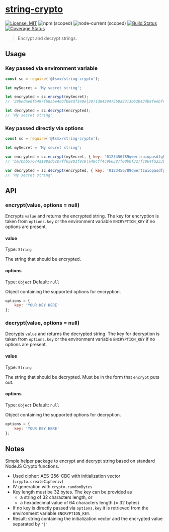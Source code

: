 # [**string-crypto**](https://github.com/tsmx/string-crypto)

[![License: MIT](https://img.shields.io/badge/License-MIT-blue.svg)](https://opensource.org/licenses/MIT)
![npm (scoped)](https://img.shields.io/npm/v/@tsmx/string-crypto)
![node-current (scoped)](https://img.shields.io/node/v/@tsmx/string-crypto)
[![Build Status](https://travis-ci.com/tsmx/string-crypto.svg?branch=master)](https://travis-ci.org/tsmx/string-crypto)
[![Coverage Status](https://coveralls.io/repos/github/tsmx/string-crypto/badge.svg?branch=master)](https://coveralls.io/github/tsmx/string-crypto?branch=master)

> Encrypt and decrypt strings.

## Usage

### Key passed via environment variable

```js
const sc = require('@tsmx/string-crypto');

let mySecret = 'My secret string';

let encrypted = sc.encrypt(mySecret);
// '28bedae6f6497f68abe403fb88df340e|2071d6458475b8a9313062b434b8feebf67d97d067b510b64133b511ccec313c'

let decrypted = sc.decrypt(encrypted); 
// 'My secret string'

```

### Key passed directly via options

```js
const sc = require('@tsmx/string-crypto');

let mySecret = 'My secret string';

var encrypted = sc.encrypt(mySecret, { key: '0123456789qwertzuiopasdfghjklyxc' });
// 'ba7bbb57674a198ad6cb7ff65801f9c9|a49cff4c966387f00b0f327fc864fa233b551c62f570f80c63d405c6e3161b3d'

var decrypted = sc.decrypt(encrypted, { key: '0123456789qwertzuiopasdfghjklyxc' }); 
// 'My secret string'
```

## API

### encrypt(value, options = null)

Encrypts `value` and returns the encrypted string. The key for encryption is taken from `options.key` or the environment variable `ENCRYPTION_KEY` if no options are present.

#### value

Type: `String`

The string that should be encrypted.

#### options

Type: `Object`
Default: `null`

Object containing the supported options for encryption.

```js
options = {
    key: 'YOUR KEY HERE'
};
```

### decrypt(value, options = null)

Decrypts `value` and returns the decrypted string. The key for decryption is taken from `options.key` or the environment variable `ENCRYPTION_KEY` if no options are present.

#### value

Type: `String`

The string that should be decrypted. Must be in the form that `encrypt` puts out.

#### options

Type: `Object`
Default: `null`

Object containing the supported options for decryption.

```js
options = {
    key: 'YOUR KEY HERE'
};
```

## Notes

Simple helper package to encrypt and decrypt string based on standard NodeJS Crypto functions.
- Used cipher: AES-256-CBC with initialization vector (`crypto.createCipheriv`)
- IV generation with `crypto.randomBytes`
- Key length must be 32 bytes. The key can be provided as
    - a string of 32 characters length, or
    - a hexadecimal value of 64 characters length (= 32 bytes)
- If no key is directly passed via `options.key` it is retrieved from the environment variable `ENCRYPTION_KEY`.
- Result: string containing the initialization vector and the encrypted value separated by `'|'`